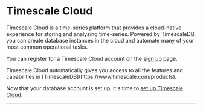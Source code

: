 # Timescale Cloud

Timescale Cloud is a time-series platform that provides
a cloud-native experience for storing and analyzing time-series.
Powered by TimescaleDB, you can create database instances in the cloud
and automate many of your most common operational tasks.

You can register for a Timescale Cloud account on the
[sign up][sign-up] page.

<highlight type="tip">
Timescale Cloud automatically gives you access to all the features
and capabilities in [TimescaleDB](https://www.timescale.com/products).
</highlight>

Now that your database account is set up, it's time to
[set up Timescale Cloud][timescale-cloud-setup].

---

[sign-up]: https://forge.timescale.com/signup
[timescale-features]: https://www.timescale.com/products
[timescale-cloud-setup]: /cloud/:currentVersion:/create-a-service/
[contact]: https://www.timescale.com/contact
[slack]: https://slack.timescale.com/
